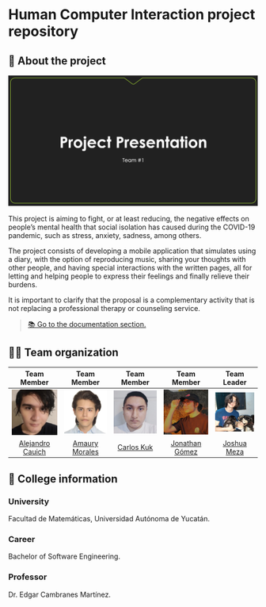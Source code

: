 # Human Computer Interaction project repository

## 📝 About the project

[![Introduction video](./github/img/IntroVideoF.png)](https://youtu.be/DTyz2Rl-NJA)

This project is aiming to fight, or at least reducing, the negative effects on people’s mental health that social isolation has caused during the COVID-19 pandemic, such as stress, anxiety, sadness, among others.

The project consists of developing a mobile application that simulates using a diary, with the option of reproducing music, sharing your thoughts with other people, and having special interactions with the written pages, all for letting and helping people to express their feelings and finally relieve their burdens.

It is important to clarify that the proposal is a complementary activity that is not replacing a professional therapy or counseling service.

> [📚 Go to the documentation section.](./github/doc/index.md)

## 👨‍💻 Team organization

|                      Team Member                      |                    Team Member                     |                    Team Member                     |                     Team Member                      |                    Team Leader                     |
| :---------------------------------------------------: | :------------------------------------------------: | :------------------------------------------------: | :--------------------------------------------------: | :------------------------------------------------: |
| ![Member picture](./github/img/Picture_Alejandro.png) | ![Member picture](./github/img/Picture_Amaury.png) | ![Member picture](./github/img/Picture_Carlos.png) | ![Member picture](./github/img/Picture_Jonathan.png) | ![Member picture](./github/img/Picture_Joshua.png) |
|    [Alejandro Cauich](https://github.com/Alrox97)     |   [Amaury Morales](https://github.com/amcamcamc)   |   [Carlos Kuk](https://github.com/carlosbaeza6)    |   [Jonathan Gómez](https://github.com/JonathanGGB)   |    [Joshua Meza](https://github.com/JoshuaMeza)    |

## 🏫 College information

### University

Facultad de Matemáticas, Universidad Autónoma de Yucatán.

### Career

Bachelor of Software Engineering.

### Professor

Dr. Edgar Cambranes Martínez.

